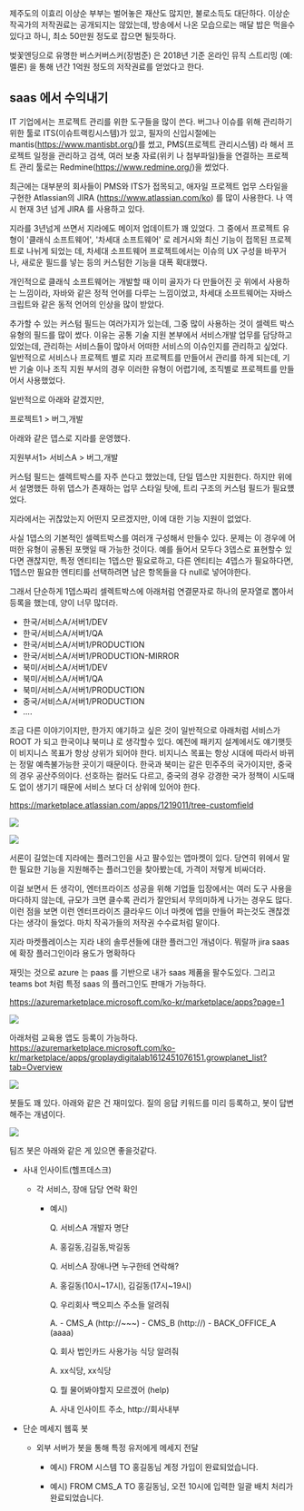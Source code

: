 

제주도의 이효리 이상순 부부는 벌어놓은 재산도 많지만, 불로소득도 대단하다. 이상순 작곡가의 저작권료는 공개되지는 않았는데, 방송에서 나온 모습으로는 매달 밥은 먹을수 있다고 하니, 최소 50만원 정도로 잡으면 될듯하다. 

벚꽃엔딩으로 유명한 버스커버스커(장범준) 은 2018년 기준 온라인 뮤직 스트리밍 (예: 멜론) 을 통해 년간 1억원 정도의 저작권료를 얻었다고 한다.


## saas 에서 수익내기

IT 기업에서는 프로젝트 관리를 위한 도구들을 많이 쓴다. 버그나 이슈를 위해 관리하기 위한 툴로 ITS(이슈트랙킹시스템)가 있고, 필자의 신입시절에는 mantis(https://www.mantisbt.org/)를 썼고,   PMS(프로젝트 관리시스템)  라 해서 프로젝트 일정을 관리하고 검색, 여러 보충 자료(위키 나 첨부파일)들을 연결하는 프로젝트 관리 툴로는 Redmine(https://www.redmine.org/)을 썼었다.

최근에는 대부분의 회사들이 PMS와 ITS가 접목되고, 애자일 프로젝트 업무 스타일을 구현한 Atlassian의 JIRA (https://www.atlassian.com/ko) 를 많이 사용한다. 나 역시 현재 3년 넘게 JIRA 를 사용하고 있다.

지라를 3년넘게 쓰면서 지라에도 메이저 업데이트가 꽤 있었다. 그 중에서 프로젝트 유형이 '클래식 소프트웨어', '차세대 소프트웨어' 로 레거시와 최신 기능이 접목된 프로젝트로 나뉘게 되었는 데, 차세대 소프트웨어 프로젝트에서는 이슈의 UX 구성을 바꾸거나, 새로운 필드를 넣는 등의 커스텀한 기능을 대폭 확대했다. 

개인적으로 클래식 소프트웨어는 개발할 때 이미 골자가 다 만들어진 곳 위에서 사용하는 느낌이라, 자바와 같은 정적 언어를 다루는 느낌이었고, 차세대 소프트웨어는 자바스크립트와 같은 동적 언어의 인상을 많이 받았다.

추가할 수 있는 커스텀 필드는 여러가지가 있는데, 그중 많이 사용하는 것이 셀렉트 박스 유형의 필드를 많이 썼다. 이유는 공통 기술 지원 본부에서 서비스개발 업무를 담당하고 있었는데, 관리하는 서비스들이 많아서 어떠한 서비스의 이슈인지를 관리하고 싶었다. 일반적으로 서비스나 프로젝트 별로 지라 프로젝트를 만들어서 관리를 하게 되는데, 기반 기술 이나 조직 지원 부서의 경우 이러한 유형이 어렵기에, 조직별로 프로젝트를 만들어서 사용했었다.


일반적으로 아래와 같겠지만,

프로젝트1 > 버그,개발

아래와 같은 뎁스로 지라를 운영했다.

지원부서1> 서비스A > 버그,개발


커스텀 필드는 셀렉트박스를 자주 쓴다고 했었는데, 단일 뎁스만 지원한다. 하지만 위에서 설명했든 하위 뎁스가 존재하는 업무 스타일 탓에, 트리 구조의 커스텀 필드가 필요헀었다.

지라에서는 귀찮았는지 어떤지 모르겠지만, 이에 대한 기능 지원이 없었다.

사실 1뎁스의 기본적인 셀렉트박스를 여러개 구성해서 만들수 있다. 문제는 이 경우에 어떠한 유형이 공통된 포맷일 때 가능한 것이다. 예를 들어서 모두다 3뎁스로 표현할수 있다면 괜찮지만, 특정 엔티티는 1뎁스만 필요로하고, 다른 엔티티는 4뎁스가 필요하다면, 1뎁스만 필요한 엔티티를 선택하려면 남은 항목들을 다 null로 넣어야한다.

그래서 단순하게 1뎁스짜리 셀렉트박스에 아래처럼 연결문자로 하나의 문자열로 뽑아서 등록을 했는데, 양이 너무 많더라.

- 한국/서비스A/서버1/DEV
- 한국/서비스A/서버1/QA
- 한국/서비스A/서버1/PRODUCTION
- 한국/서비스A/서버1/PRODUCTION-MIRROR
- 북미/서비스A/서버1/DEV
- 북미/서비스A/서버1/QA
- 북미/서비스A/서버1/PRODUCTION
- 중국/서비스A/서버1/PRODUCTION
- ....


조금 다른 이야기이지만, 한가지 얘기하고 싶은 것이 일반적으로 아래처럼 서비스가 ROOT 가 되고 한국이냐 북미냐 로 생각할수 있다. 예전에 패키지 설계에서도 얘기햇듯이 비지니스 목표가 항상 상위가 되어야 한다. 비지니스 목표는 항상 시대에 따라서 바뀌는 정말 예측불가능한 곳이기 때문이다. 한국과 북미는 같은 민주주의 국가이지만, 중국의 경우 공산주의이다. 선호하는 컬러도 다르고, 중국의 경우 강경한 국가 정책이 시도때도 없이 생기기 때문에 서비스 보다 더 상위에 있어야 한다.  

https://marketplace.atlassian.com/apps/1219011/tree-customfield


![](images/17df5ebe.png)

![](images/b19876b0.png)


서론이 길었는데 지라에는 플러그인을 사고 팔수있는 앱마켓이 있다. 당연히 위에서 말한 필요한 기능을 지원해주는 플러그인을 찾아봤는데,  가격이 저렇게 비싸더라.

이걸 보면서 든 생각이, 엔터프라이즈 성공을 위해 기업들 입장에서는 여러 도구 사용을 마다하지 않는데, 규모가 크면 클수록 관리가 잘안되서 무의미하게 나가는 경우도 많다.
이런 점을 보면 이런 엔터프라이즈 클라우드 이너 마켓에 앱을 만들어 파는것도 괜찮겠다는 생각이 들었다. 마치 작곡가들의 저작권 수수료처럼 말이다.

지라 마켓플레이스는 지라 내의 솔루션들에 대한 플러그인 개념이다. 뭐랄까 jira saas 에 확장 플러그인이라 용도가 명확하다 

재밋는 것으로 azure 는 paas 를 기반으로 내가 saas 제품을 팔수도있다. 그리고 teams bot 처럼 특정 saas 의 플러그인도 판매가 가능하다.

https://azuremarketplace.microsoft.com/ko-kr/marketplace/apps?page=1

![](images/1f1bfe47.png)


아래처럼 교육용 앱도 등록이 가능하다. https://azuremarketplace.microsoft.com/ko-kr/marketplace/apps/groplaydigitalab1612451076151.growplanet_list?tab=Overview

 ![](images/36b203d8.png)
 

봇들도 꽤 있다. 아래와 같은 건 재미있다. 질의 응답 키워드를 미리 등록하고, 봇이 답변해주는 개념이다.

![](images/95d1b2f9.png)



팀즈 봇은 아래와 같은 게 있으면 좋을것같다.


- 사내 인사이트(헬프데스크)

    - 각 서비스, 장애 담당 연락 확인
    
        - 예시)
        
            Q. 서비스A 개발자 명단
            
            A. 홍길동,김길동,박길동
            
            Q. 서비스A 장애나면 누구한테 연락해?
            
            A. 홍길동(10시~17시), 김길동(17시~19시)
            
            Q. 우리회사 백오피스 주소들 알려줘
            
            A. - CMS_A (http://~~~)  - CMS_B (http://)  - BACK_OFFICE_A (aaaa)
            
            Q. 회사 법인카드 사용가능 식당 알려줘
            
            A. xx식당, xx식당
            
            Q. 뭘 물어봐야할지 모르겠어 (help)
            
            A. 사내 인사이트 주소, http://회사내부
        
            
        
- 단순 메세지 웹훅 봇

    - 외부 서버가 봇을 통해 특정 유저에게 메세지 전달
    
        - 예시) FROM 시스템 TO 홍길동님 계정 가입이 완료되었습니다.
        
        - 예시) FROM CMS_A TO 홍길동님, 오전 10시에 입력한 일괄 배치 처리가 완료되었습니다.
